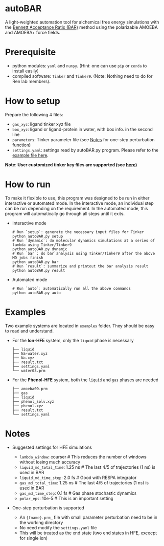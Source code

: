 
# autoBAR

A light-weighted automation tool for alchemical free energy simulations with the [Bennett Acceptance Ratio (BAR)](https://en.wikipedia.org/wiki/Bennett_acceptance_ratio) method using the polarizable AMOEBA and AMOEBA+ force fields.

# Prerequisite
- python modules: `yaml` and `numpy`. (Hint: one can use `pip` or `conda` to install easily)
- compiled software: `Tinker` and `Tinker9`. (Note: Nothing need to do for Ren lab members).

# How to setup 

Prepare the following 4 files:
* `gas_xyz`: ligand tinker xyz file
* `box_xyz`: ligand or ligand-protein in water, with box info. in the second line
* `parameters`: Tinker parameter file (see [Notes](#notes) for one-step perturbation function)
* `settings.yaml`: settings read by autoBAR.py program. Please refer to the [example file here](https://github.com/leucinw/autoBAR/blob/main/dat/settings.yaml).

__Note: User customized tinker key files are supported (see [here](https://github.com/leucinw/autoBAR/blob/main/dat/settings.yaml))__

# How to run 

To make it flexible to use, this program was designed to be run in either interactive or automated mode. 
In the interactive mode, an individual step can be run depending on the requirement. 
In the automated mode, this program will automatically go through all steps until it exits.

* Interactive mode
  ```shell
  # Run `setup`: generate the necessary input files for Tinker
  python autoBAR.py setup
  # Run `dynamic`: do molecular dynamics simulations at a series of lambda using Tinker/Tinker9
  python autoBAR.py dynamic
  # Run `bar`: do bar analysis using Tinker/Tinker9 after the above MD jobs finish
  python autoBAR.py bar
  # Run `result`: summarize and printout the bar analysis result
  python autoBAR.py result
  ```
* Automated mode
  ```shell
  # Run `auto`: automatically run all the above commands
  python autoBAR.py auto
  ```

# Examples

Two example systems are located in `examples` folder. They should be easy to read and understand.

* For the __Ion-HFE__ system, only the `liquid` phase is necessary
	```
	├── liquid
	├── Na-water.xyz
	├── Na.xyz
	├── result.txt
	├── settings.yaml
	└── water03.prm
	```

* For the __Phenol-HFE__ system, both the `liquid` and `gas` phases are needed
	```
	├── amoeba09.prm
	├── gas
	├── liquid
	├── phenol_solv.xyz
	├── phenol.xyz
	├── result.txt
	└── settings.yaml
	```

# Notes

* Suggested settings for HFE simulations
  * `lambda_window`: courser # This reduces the number of windows without losing much accuracy
  * `liquid_md_total_time`: 1.25 ns # The last 4/5 of trajectories (1 ns) is used in BAR
  * `liquid_md_time_step`: 2.0 fs # Good with RESPA integrator
  * `gas_md_total_time`: 1.25 ns # The last 4/5 of trajectories (1 ns) is used in BAR
  * `gas_md_time_step`: 0.1 fs # Gas phase stochastic dynamics
  * `polar_eps`: 10e-5 # This is an important setting

* One-step perturbation is supported 
  * An `{fname}.prm_` file with small parameter perturbation need to be in the working directory
  * No need modify the `settings.yaml` file
  * This will be treated as the end state (two end states in HFE, excecpt for single ion)
